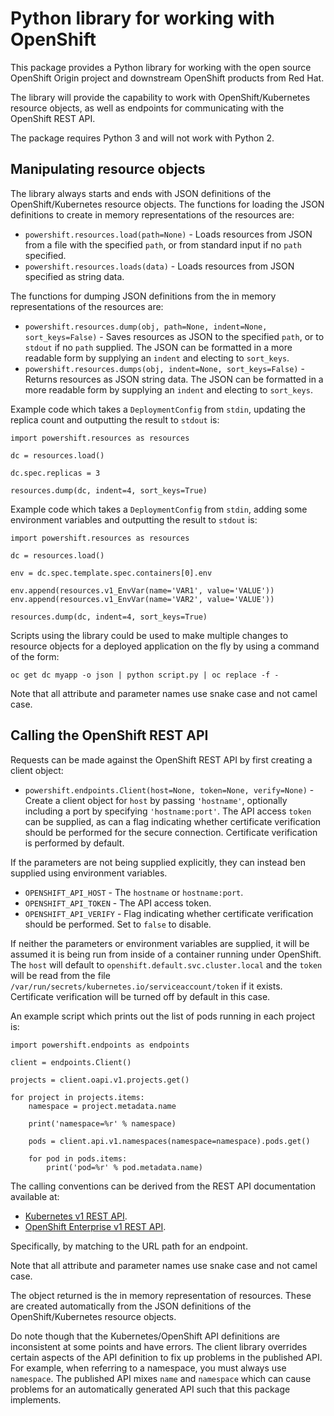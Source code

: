 # Python library for working with OpenShift

This package provides a Python library for working with the open source OpenShift Origin project and downstream OpenShift products from Red Hat.

The library will provide the capability to work with OpenShift/Kubernetes resource objects, as well as endpoints for communicating with the OpenShift REST API.

The package requires Python 3 and will not work with Python 2.

## Manipulating resource objects

The library always starts and ends with JSON definitions of the OpenShift/Kubernetes resource objects. The functions for loading the JSON definitions to create in memory representations of the resources are:

* ``powershift.resources.load(path=None)`` - Loads resources from JSON from a file with the specified ``path``, or from standard input if no ``path`` specified.
* ``powershift.resources.loads(data)`` - Loads resources from JSON specified as string data.

The functions for dumping JSON definitions from the in memory representations of the resources are:

* ``powershift.resources.dump(obj, path=None, indent=None, sort_keys=False)`` - Saves resources as JSON to the specified ``path``, or to ``stdout`` if no ``path`` supplied. The JSON can be formatted in a more readable form by supplying an ``indent`` and electing to ``sort_keys``.
* ``powershift.resources.dumps(obj, indent=None, sort_keys=False)`` - Returns resources as JSON string data. The JSON can be formatted in a more readable form by supplying an ``indent`` and electing to ``sort_keys``.

Example code which takes a ``DeploymentConfig`` from ``stdin``, updating the replica count and outputting the result to ``stdout`` is:

```
import powershift.resources as resources

dc = resources.load()

dc.spec.replicas = 3

resources.dump(dc, indent=4, sort_keys=True)
```

Example code which takes a ``DeploymentConfig`` from ``stdin``, adding some environment variables and outputting the result to ``stdout`` is:

```
import powershift.resources as resources

dc = resources.load()

env = dc.spec.template.spec.containers[0].env

env.append(resources.v1_EnvVar(name='VAR1', value='VALUE'))
env.append(resources.v1_EnvVar(name='VAR2', value='VALUE'))

resources.dump(dc, indent=4, sort_keys=True)
```

Scripts using the library could be used to make multiple changes to resource objects for a deployed application on the fly by using a command of the form:

```
oc get dc myapp -o json | python script.py | oc replace -f -
```

Note that all attribute and parameter names use snake case and not camel case.

## Calling the OpenShift REST API

Requests can be made against the OpenShift REST API by first creating a client object:

* ``powershift.endpoints.Client(host=None, token=None, verify=None)`` - Create a client object for ``host`` by passing ``'hostname'``, optionally including a port by specifying ``'hostname:port'``. The API access ``token`` can be supplied, as can a flag indicating whether certificate verification should be performed for the secure connection. Certificate verification is performed by default.

If the parameters are not being supplied explicitly, they can instead ben supplied using environment variables.

* ``OPENSHIFT_API_HOST`` - The ``hostname`` or ``hostname:port``.
* ``OPENSHIFT_API_TOKEN`` - The API access token.
* ``OPENSHIFT_API_VERIFY`` - Flag indicating whether certificate verification should be performed. Set to ``false`` to disable.

If neither the parameters or environment variables are supplied, it will be assumed it is being run from inside of a container running under OpenShift. The ``host`` will default to ``openshift.default.svc.cluster.local`` and the ``token`` will be read from the file ``/var/run/secrets/kubernetes.io/serviceaccount/token`` if it exists. Certificate verification will be turned off by default in this case.

An example script which prints out the list of pods running in each project is:

```
import powershift.endpoints as endpoints

client = endpoints.Client()

projects = client.oapi.v1.projects.get()

for project in projects.items:
    namespace = project.metadata.name

    print('namespace=%r' % namespace)

    pods = client.api.v1.namespaces(namespace=namespace).pods.get()

    for pod in pods.items:
        print('pod=%r' % pod.metadata.name)
```

The calling conventions can be derived from the REST API documentation available at:

* [Kubernetes v1 REST API](https://docs.openshift.com/enterprise/latest/rest_api/kubernetes_v1.html).
* [OpenShift Enterprise v1 REST API](https://docs.openshift.com/enterprise/latest/rest_api/openshift_v1.html).

Specifically, by matching to the URL path for an endpoint.

Note that all attribute and parameter names use snake case and not camel case.

The object returned is the in memory representation of resources. These are created automatically from the JSON definitions of the OpenShift/Kubernetes resource objects.

Do note though that the Kubernetes/OpenShift API definitions are inconsistent at some points and have errors. The client library overrides certain aspects of the API definition to fix up problems in the published API. For example, when referring to a namespace, you must always use ``namespace``. The published API mixes ``name`` and ``namespace`` which can cause problems for an automatically generated API such that this package implements.